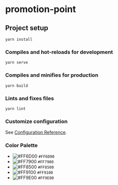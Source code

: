 # promotion-point

## Project setup
```
yarn install
```

### Compiles and hot-reloads for development
```
yarn serve
```

### Compiles and minifies for production
```
yarn build
```

### Lints and fixes files
```
yarn lint
```

### Customize configuration
See [Configuration Reference](https://cli.vuejs.org/config/).

### Color Palette
- ![#FF6D00](https://via.placeholder.com/15/FF6D00/000000?text=+) `#FF6D00`
- ![#FF7900](https://via.placeholder.com/15/FF7900/000000?text=+) `#FF7900`
- ![#FF8500](https://via.placeholder.com/15/FF8500/000000?text=+) `#FF8500`
- ![#FF9100](https://via.placeholder.com/15/FF9100/000000?text=+) `#FF9100`
- ![#FF9E00](https://via.placeholder.com/15/FF9E00/000000?text=+) `#FF9E00`
